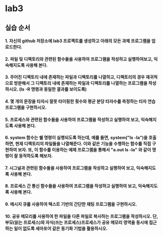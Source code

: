 # lab3

## 실습 순서

#### 1. 자신의 github 저장소에 lab3 프로젝트를 생성하고 아래의 모든 과제 프로그램을 업로드한다.

#### 2. 파일 및 디렉토리와 관련된 함수들을 사용하여 프로그램을 작성하고 실행하여보고, 익숙해지도록 사용해 본다.

#### 3. 주어진 디렉토리 내에 존재하는 파일과 디렉토리를 나열하고, 디렉토리의 경우 재귀적으로 방문해서 그 디렉토리 내에 존재하는 파일과 디렉토리를 나열하는 프로그램을 작성하시오. (ls -R 명령과 동일한 결과를 보이도록)

#### 4. 몇 개의 문장을 타자시 잘못 타이핑한 횟수와 평균 분당 타자수를 측정하는 타자 연습 프로그램을 구현하시오.

#### 5. 프로세스와 관련된 함수들을 사용하여 프로그램을 작성하고 실행하여 보고, 익숙해지도록 사용해 본다.

#### 6. system 함수는 쉘 명령이 실행되도록 하는데, 예를 들면, system("ls -la")을 호출하면, 현재 디렉토리의 파일들을 나열해준다. 이와 같은 기능을 수행하는 함수를 직접 구현하여 보자. 또, 이 함수를 이용하는 예제 프로그램을 통해서 "a.out ls -la" 와 같이 명령이 잘 동작하도록 해보자.

#### 7. 시그널과 관련된 함수들을 사용하여 프로그램을 작성하고 실행하여 보고, 익숙해지도록 사용해 본다.

#### 8. 프로세스 간 통신 함수들을 사용하여 프로그램을 작성하고 실행하여 보고, 익숙해지도록 사용해 본다.

#### 9. 메시지 큐를 사용하여 텍스트 기반의 간단한 채팅 프로그램을 구현하시오.

#### 10. 공유 메모리를 사용하여 한 파일을 다른 파일로 복사하는 프로그램을 작성하시오. 단, 부모(읽는 프로세스)와 자식(쓰는 프로세스)프로세스가 공유 메모리 영역을 동시에 접근하는 일이 없도록 세마포어 같은 동기화 기법을 활용하시오.
